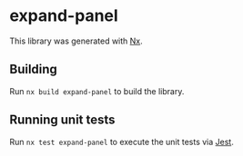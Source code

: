 # expand-panel

This library was generated with [Nx](https://nx.dev).

## Building

Run `nx build expand-panel` to build the library.

## Running unit tests

Run `nx test expand-panel` to execute the unit tests via [Jest](https://jestjs.io).
